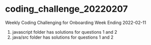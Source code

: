 # coding_challenge_20220207
Weekly Coding Challenging for Onboarding Week Ending 2022-02-11
1. javascript folder has solutions for questions 1 and 2
2. java/src folder has solutions for questions 1 and 2
